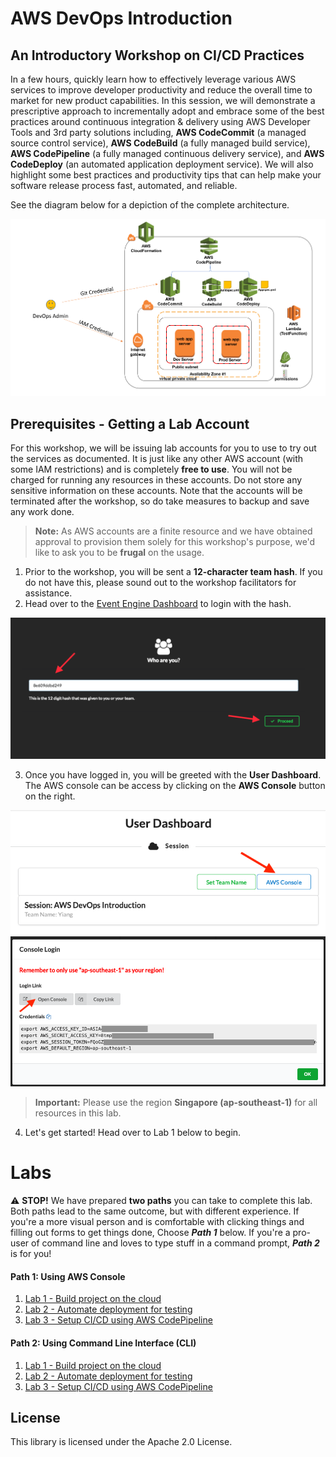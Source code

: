 # AWS DevOps Introduction

## An Introductory Workshop on CI/CD Practices

In a few hours, quickly learn how to effectively leverage various AWS services to improve developer productivity and reduce the overall time to market for new product capabilities. In this session, we will demonstrate a prescriptive approach to incrementally adopt and embrace some of the best practices around continuous integration & delivery using AWS Developer Tools and 3rd party solutions including, **AWS CodeCommit** (a managed source control service), **AWS CodeBuild** (a fully managed build service), **AWS CodePipeline** (a fully managed continuous delivery service), and **AWS CodeDeploy** (an automated application deployment service). We will also highlight some best practices and productivity tips that can help make your software release process fast, automated, and reliable.

See the diagram below for a depiction of the complete architecture.

![DevOps Workshop Architecture](img/CICD_DevOps_Demo.png)

## Prerequisites - Getting a Lab Account

For this workshop, we will be issuing lab accounts for you to use to try out the services as documented. It is just like any other AWS account (with some IAM restrictions) and is completely **free to use**. You will not be charged for running any resources in these accounts. Do not store any sensitive information on these accounts. Note that the accounts will be terminated after the workshop, so do take measures to backup and save any work done.

> **Note:** As AWS accounts are a finite resource and we have obtained approval to provision them solely for this workshop's purpose, we'd like to ask you to be **frugal** on the usage.

1. Prior to the workshop, you will be sent a **12-character team hash**. If you do not have this, please sound out to the workshop facilitators for assistance.
2. Head over to the [Event Engine Dashboard](https://dashboard.eventengine.run/) to login with the hash.

  ![Hash](img/hash_login.png)

3. Once you have logged in, you will be greeted with the **User Dashboard**. The AWS console can be access by clicking on the **AWS Console** button on the right.

  ![DevOps Workshop Architecture](img/console.png)
  ![DevOps Workshop Architecture](img/console2.png)

> **Important:** Please use the region **Singapore (ap-southeast-1)** for all resources in this lab.

4. Let's get started! Head over to Lab 1 below to begin.

# Labs
:warning: **STOP!** We have prepared **two paths** you can take to complete this lab. Both paths lead to the same outcome, but with different experience. If you're a more visual person and is comfortable with clicking things and filling out forms to get things done, Choose **_Path 1_** below. If you're a pro-user of command line and loves to type stuff in a command prompt, **_Path 2_** is for you!

#### Path 1: Using AWS Console ####
1. [Lab 1 - Build project on the cloud](https://github.com/yiangmeng/aws-devops-introduction/blob/master/1_Lab1.md)
2. [Lab 2 - Automate deployment for testing](https://github.com/yiangmeng/aws-devops-introduction/blob/master/2_Lab2.md)
3. [Lab 3 - Setup CI/CD using AWS CodePipeline](https://github.com/yiangmeng/aws-devops-introduction/blob/master/3_Lab3.md)

#### Path 2: Using Command Line Interface (CLI) ####
1. [Lab 1 - Build project on the cloud](https://github.com/yiangmeng/aws-devops-introduction/blob/cli/1_Lab1.md)
2. [Lab 2 - Automate deployment for testing](https://github.com/yiangmeng/aws-devops-introduction/blob/cli/2_Lab2.md)
3. [Lab 3 - Setup CI/CD using AWS CodePipeline](https://github.com/yiangmeng/aws-devops-introduction/blob/cli/3_Lab3.md)


## License

This library is licensed under the Apache 2.0 License.
